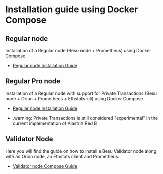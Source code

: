 # Installation guide using Docker Compose

## Regular node

Installation of a Regular node (Besu node + Prometheus) using Docker Compose

- [Regular node Installation Guide](../docs/regular-node-compose.md)

## Regular Pro node

Installation of a Regular node with support for Private Transactions (Besu node + Orion + Prometheus + Ethstats-cli) using Docker Compose

- [Regular node Installation Guide](../docs/regular-pro-node-compose.md)

* .warning: Private Transactions is still considered "experimental" in the current implementation of Alastria Red B

## Validator Node

Here you will find the guide on how to install a Besu Validator node along with an Orion node, an Ethstats client and Prometheus:

- [Validator node Compose Guide](../docs/validator-node-compose.md)
